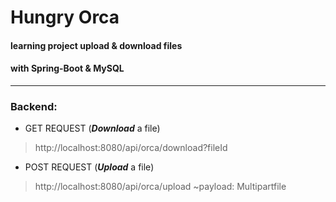 # Hungry Orca

#### learning project upload & download files
#### with **Spring-Boot & MySQL**
___

### Backend:
+ GET REQUEST (***Download*** a file)
> http://localhost:8080/api/orca/download?fileId
+ POST REQUEST (***Upload*** a file)
> http://localhost:8080/api/orca/upload
> ~payload: Multipartfile